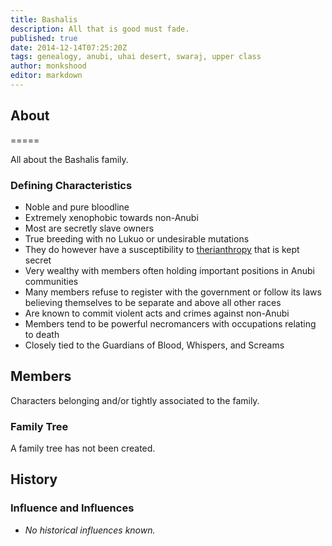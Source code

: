 ```yaml
---
title: Bashalis
description: All that is good must fade.
published: true
date: 2014-12-14T07:25:20Z
tags: genealogy, anubi, uhai desert, swaraj, upper class
author: monkshood
editor: markdown
---
```


## About
=====

All about the Bashalis family. 

### Defining Characteristics

- Noble and pure bloodline
- Extremely xenophobic towards non-Anubi
- Most are secretly slave owners
- True breeding with no Lukuo or undesirable mutations
- They do however have a susceptibility to [therianthropy](/diseases/therianthropy) that is kept secret
- Very wealthy with members often holding important positions in Anubi communities
- Many members refuse to register with the government or follow its laws believing themselves to be separate and above all other races
- Are known to commit violent acts and crimes against non-Anubi
- Members tend to be powerful necromancers with occupations relating to death
- Closely tied to the Guardians of Blood, Whispers, and Screams

## Members

Characters belonging and/or tightly associated to the family.

### Family Tree

A family tree has not been created.

## History

### Influence and Influences

- *No historical influences known.*